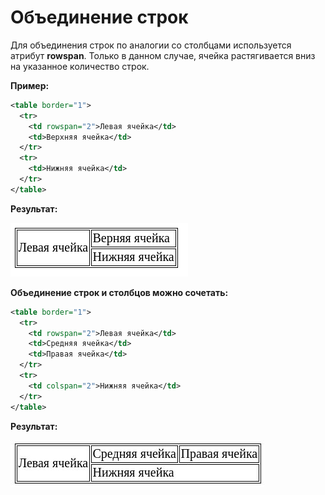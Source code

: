 # Объединение строк

Для объединения строк по аналогии со столбцами используется атрибут **rowspan**. Только в данном случае, ячейка растягивается вниз на указанное количество строк.

**Пример:**

```xml
<table border="1">
  <tr>
    <td rowspan="2">Левая ячейка</td>
    <td>Верхняя ячейка</td>
  </tr>
  <tr>
    <td>Нижняя ячейка</td>
  </tr>
</table>
```

**Результат:**

![](Files/f3f7cb6809594d4ab7ce695e110eb9b4_MD5.png)

**Объединение строк и столбцов можно сочетать:**

```xml
<table border="1">
  <tr>
    <td rowspan="2">Левая ячейка</td>
    <td>Средняя ячейка</td>
    <td>Правая ячейка</td>
  </tr>
  <tr>
    <td colspan="2">Нижняя ячейка</td>
  </tr>
</table>
```

**Результат:**

![](Files/347886e8c77a5a1f6bdb70e1dbb54de8_MD5.jpg)